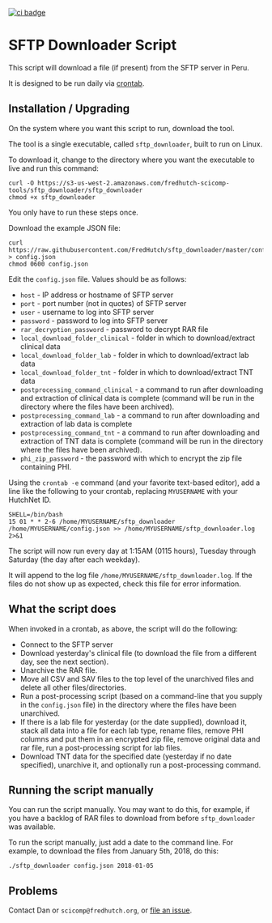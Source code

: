 [![ci badge](https://circleci.com/gh/FredHutch/sftp_downloader.png?style=shield)](https://circleci.com/gh/FredHutch/sftp_downloader)

# SFTP Downloader Script

This script will download a file (if present) from the
SFTP server in Peru.

It is designed to be run daily via [crontab](http://www.adminschoice.com/crontab-quick-reference).

## Installation / Upgrading

On the system where you want this script to run, download the tool.

The tool is a single executable, called `sftp_downloader`, built to run on Linux.

To download it, change to the directory where you want the executable to live and run this command:

```
curl -O https://s3-us-west-2.amazonaws.com/fredhutch-scicomp-tools/sftp_downloader/sftp_downloader
chmod +x sftp_downloader
```


You only have to run these steps once.

Download the example JSON file:

```
curl https://raw.githubusercontent.com/FredHutch/sftp_downloader/master/config.json.example > config.json
chmod 0600 config.json
```

Edit the `config.json` file. Values should be as follows:

* `host` - IP address or hostname of SFTP server
* `port` - port number (not in quotes) of SFTP server
* `user` - username to log into SFTP server
* `password` - password to log into SFTP server
* `rar_decryption_password` - password to decrypt RAR file
* `local_download_folder_clinical` - folder in which to download/extract clinical data
* `local_download_folder_lab` - folder in which to download/extract lab data
* `local_download_folder_tnt` - folder in which to download/extract TNT data
* `postprocessing_command_clinical` - a command to run after downloading and extraction of clinical data is complete
  (command will be run in the directory where the files have been archived).
* `postprocessing_command_lab` - a command to run after downloading and extraction of lab data is complete
* `postprocessing_command_tnt` - a command to run after downloading and extraction of TNT data is complete
  (command will be run in the directory where the files have been archived).
* `phi_zip_password` - the password with which to encrypt the zip file containing PHI.


Using the `crontab -e` command (and your favorite
text-based editor), add a line like the following
to your crontab, replacing `MYUSERNAME` with your
HutchNet ID.

```
SHELL=/bin/bash
15 01 * * 2-6 /home/MYUSERNAME/sftp_downloader /home/MYUSERNAME/config.json >> /home/MYUSERNAME/sftp_downloader.log 2>&1
```

The script will now run every day at 1:15AM (0115 hours), Tuesday through Saturday
(the day after each weekday).

It will append to the log file
`/home/MYUSERNAME/sftp_downloader.log`.
If the files do not show up as expected, check this file
for error information.

## What the script does

When invoked in a crontab, as above, the script will do the following:

* Connect to the SFTP server
* Download yesterday's clinical file (to download the file from a different day, see the next section).
* Unarchive the RAR file.
* Move all CSV and SAV files to the top level of the unarchived files and delete all other
  files/directories.
* Run a post-processing script (based on a command-line that you supply in the `config.json` file)
  in the directory where the files have been unarchived.
* If there is a lab file for yesterday (or the date supplied), download it,
  stack all data into a file for each lab type, rename files, remove
  PHI columns and put them in an encrypted zip file, remove original
  data and rar file, run a post-processing script for lab files.
* Download TNT data for the specified date (yesterday if no date specified), 
  unarchive it, and optionally run a post-processing command.


## Running the script manually

You can run the script manually. You may want to do this, for example, if you
have a backlog of RAR files to download from before `sftp_downloader` was available.

To run the script manually, just add a date to the command line. For example, to
download the files from January 5th, 2018, do this:

```
./sftp_downloader config.json 2018-01-05
```

## Problems

Contact Dan or `scicomp@fredhutch.org`, or
[file an issue](https://github.com/FredHutch/sftp_downloader/issues/new).
